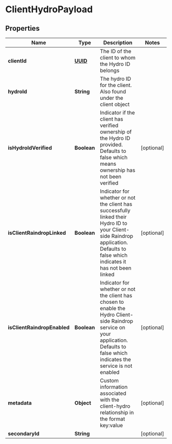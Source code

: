 
# ClientHydroPayload

## Properties
Name | Type | Description | Notes
------------ | ------------- | ------------- | -------------
**clientId** | [**UUID**](UUID.md) | The ID of the client to whom the Hydro ID belongs | 
**hydroId** | **String** | The hydro ID for the client. Also found under the client object | 
**isHydroIdVerified** | **Boolean** | Indicator if the client has verified ownership of the Hydro ID provided. Defaults to false which means ownership has not been verified |  [optional]
**isClientRaindropLinked** | **Boolean** | Indicator for whether or not the client has successfully linked their Hydro ID to your Client-side Raindrop application. Defaults to false which indicates it has not been linked |  [optional]
**isClientRaindropEnabled** | **Boolean** | Indicator for whether or not the client has chosen to enable the Hydro Client-side Raindrop service on your application. Defaults to false which indicates the service is not enabled |  [optional]
**metadata** | **Object** | Custom information associated with the client-hydro relationship in the format key:value |  [optional]
**secondaryId** | **String** |  |  [optional]



